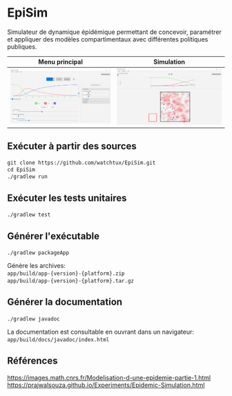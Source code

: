 # EpiSim

Simulateur de dynamique épidémique permettant de concevoir, paramétrer et appliquer des modèles compartimentaux avec différentes politiques publiques.

| Menu principal | Simulation |
|:-------------------------:|:-------------------------:|
|![Menu principal](docs/images/home.png)|![Simulation](docs/images/simulation.png)|

## Exécuter à partir des sources
```
git clone https://github.com/watchtux/EpiSim.git
cd EpiSim
./gradlew run
```

## Exécuter les tests unitaires
```
./gradlew test
```

## Générer l'exécutable
```
./gradlew packageApp
```
Génère les archives: \
`app/build/app-{version}-{platform}.zip` \
`app/build/app-{version}-{platform}.tar.gz`

## Générer la documentation
```
./gradlew javadoc
```
La documentation est consultable en ouvrant dans un navigateur: \
`app/build/docs/javadoc/index.html`

## Références

https://images.math.cnrs.fr/Modelisation-d-une-epidemie-partie-1.html \
https://prajwalsouza.github.io/Experiments/Epidemic-Simulation.html
